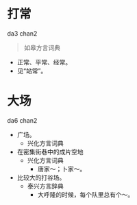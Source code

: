 # 打常
da3 chan2
> 如皋方言词典
- 正常、平常、经常。
- 见“站常”。

# 大场
da6 chan2
+ 广场。
  * 兴化方言词典
+ 在密集街巷中的成片空地
  * 兴化方言词典
    - 唐家～；卜家～。
+ 比较大的打谷场。
  * 泰兴方言辞典
    - 大呼隆的时候，每个队里总有个～。
